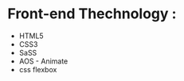 # Front-end Thechnology :
<ul>
  <li> HTML5 </li>
  <li> CSS3 </li>
  <li> SaSS </li>
  <li> AOS - Animate </li>
  <li> css flexbox </li>
</ul>

